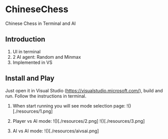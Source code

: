 # ChineseChess
Chinese Chess in Terminal and AI

## Introduction

1. UI in terminal
2. 2 AI agent: Random and Minmax
3. Implemented in VS

## Install and Play

Just open it in Visual Studio (https://visualstudio.microsoft.com/), build and run.
Follow the instructions in terminal.

1. When start running you will see mode selection page:
    !()[./resources/1.png]

2. Player vs AI mode:
    !()[./resources/2.png]
    !()[./resources/3.png]

3. AI vs AI mode:
    !()[./resources/aivsai.png]